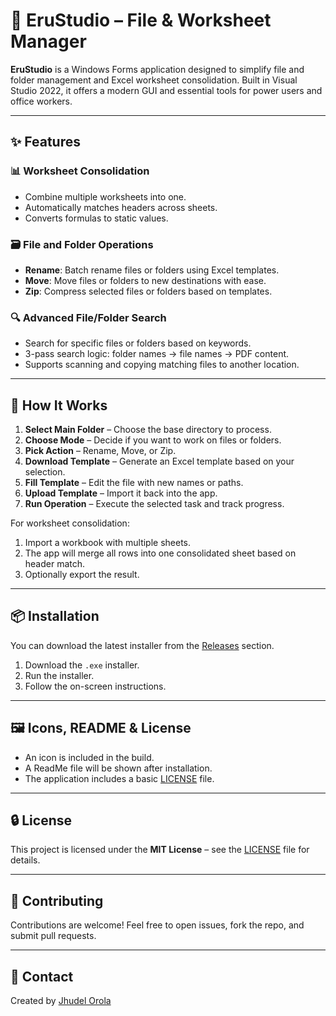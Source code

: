 # 📁 EruStudio – File & Worksheet Manager

**EruStudio** is a Windows Forms application designed to simplify file and folder management and Excel worksheet consolidation. Built in Visual Studio 2022, it offers a modern GUI and essential tools for power users and office workers.

---

## ✨ Features

### 📊 Worksheet Consolidation
- Combine multiple worksheets into one.
- Automatically matches headers across sheets.
- Converts formulas to static values.

### 🗃️ File and Folder Operations
- **Rename**: Batch rename files or folders using Excel templates.
- **Move**: Move files or folders to new destinations with ease.
- **Zip**: Compress selected files or folders based on templates.

### 🔍 Advanced File/Folder Search
- Search for specific files or folders based on keywords.
- 3-pass search logic: folder names → file names → PDF content.
- Supports scanning and copying matching files to another location.

---

## 🧰 How It Works

1. **Select Main Folder** – Choose the base directory to process.
2. **Choose Mode** – Decide if you want to work on files or folders.
3. **Pick Action** – Rename, Move, or Zip.
4. **Download Template** – Generate an Excel template based on your selection.
5. **Fill Template** – Edit the file with new names or paths.
6. **Upload Template** – Import it back into the app.
7. **Run Operation** – Execute the selected task and track progress.

For worksheet consolidation:
1. Import a workbook with multiple sheets.
2. The app will merge all rows into one consolidated sheet based on header match.
3. Optionally export the result.

---

## 📦 Installation

You can download the latest installer from the [Releases](https://github.com/jhudel26/EruStudio/tree/master/Installer) section.

1. Download the `.exe` installer.
2. Run the installer.
3. Follow the on-screen instructions.

---

## 🖼 Icons, README & License

- An icon is included in the build.
- A ReadMe file will be shown after installation.
- The application includes a basic [LICENSE](https://github.com/jhudel26/EruStudio/blob/master/LICENSE.txt) file.

---

## 🔒 License

This project is licensed under the **MIT License** – see the [LICENSE](https://github.com/jhudel26/EruStudio/blob/master/LICENSE.txt) file for details.

---

## 🤝 Contributing

Contributions are welcome! Feel free to open issues, fork the repo, and submit pull requests.

---

## 📧 Contact

Created by [Jhudel Orola](mailto:your.email@example.com)

